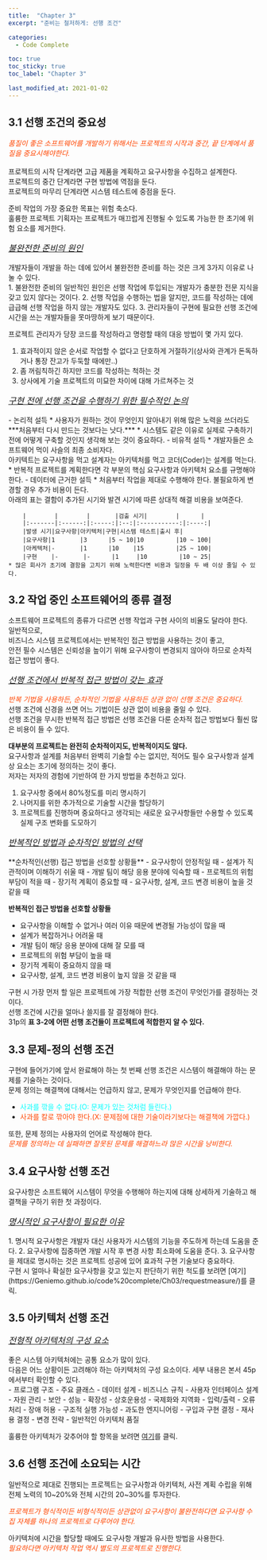 ```yaml
---
title:  "Chapter 3"
excerpt: "준비는 철저하게: 선행 조건"

categories:
  - Code Complete

toc: true
toc_sticky: true
toc_label: "Chapter 3"

last_modified_at: 2021-01-02
---
```


## 3.1 선행 조건의 중요성

<div style="color: #FF4500;"><i>품질이 좋은 소프트웨어를 개발하기 위해서는 프로젝트의 시작과 중간, 끝 단계에서 품질을 중요시해야한다.</i></div><br>
프로젝트의 시작 단계라면 고급 제품을 계획하고 요구사항을 수집하고 설계한다.<br>
프로젝트의 중간 단계라면 구현 방법에 역점을 둔다.<br>
프로젝트의 마무리 단계라면 시스템 테스트에 중점을 둔다.

준비 작업의 가장 중요한 목표는 위험 축소다.<br>
훌륭한 프로젝트 기획자는 프로젝트가 매끄럽게 진행될 수 있도록 가능한 한 초기에 위험 요소를 제거한다.

<p style = "font-size: 17px;"><u><i>불완전한 준비의 원인</i></u></p>
개발자들이 개발을 하는 데에 있어서 불완전한 준비를 하는 것은 크게 3가지 이유로 나눌 수 있다.<br>
1. 불완전한 준비의 일반적인 원인은 선행 작업에 투입되는 개발자가 충분한 전문 지식을 갖고 있지 않다는 것이다.
2. 선행 작업을 수행하는 법을 알지만, 코드를 작성하는 데에 급급해 선행 작업을 하지 않는 개발자도 있다.
3. 관리자들이 구현에 필요한 선행 조건에 시간을 쓰는 개발자들을 못마땅하게 보기 때문이다.

프로젝트 관리자가 당장 코드를 작성하라고 명령할 때의 대응 방법이 몇 가지 있다.<br>
1. 효과적이지 않은 순서로 작업할 수 없다고 단호하게 거절하기(상사와 관계가 돈독하거나 통장 잔고가 두둑할 때에만..)
2. 좀 꺼림칙하긴 하지만 코드를 작성하는 척하는 것
3. 상사에게 기술 프로젝트의 미묘한 차이에 대해 가르쳐주는 것

<p style = "font-size: 17px;"><u><i>구현 전에 선행 조건을 수행하기 위한 필수적인 논의</i></u></p>
- 논리적 설득
    * 사용자가 원하는 것이 무엇인지 알아내기 위해 많은 노력을 쓰더라도 ***처음부터 다시 만드는 것보다는 낫다.***
    * 시스템도 같은 이유로 실제로 구축하기 전에 어떻게 구축할 것인지 생각해 보는 것이 중요하다.
- 비유적 설득
    * 개발자들은 소프트웨어 먹이 사슬의 최종 소비자다.<br>
    아키텍트는 요구사항을 먹고 설계자는 아키텍처를 먹고 코더(Coder)는 설계를 먹는다.
    * 반복적 프로젝트를 계획한다면 각 부분의 핵심 요구사항과 아키텍처 요소를 규명해야 한다.
- 데이터에 근거한 설득
    * 처음부터 작업을 제대로 수행해야 한다. 불필요하게 변경할 경우 추가 비용이 든다.<br>
    아래의 표는 결함이 추가된 시기와 발견 시기에 따른 상대적 해결 비용을 보여준다.

        |        |        |       |검출 시기|        |      |
        |:-------|:------:|:-----:|:--:|:-----------:|:----:|
        |발생 시기|요구사항|아키텍처|구현|시스템 테스트|출시 후|
        |요구사항|1       |3      |5 ~ 10|10         |10 ~ 100|
        |아케텍처|-       |1      |10    |15         |25 ~ 100|
        |구현    |-       |-      |1     |10         |10 ~ 25|
    * 많은 회사가 초기에 결함을 고치기 위해 노력한다면 비용과 일정을 두 배 이상 줄일 수 있다.

## 3.2 작업 중인 소프트웨어의 종류 결정
소프트웨어 프로젝트의 종류가 다르면 선행 작업과 구현 사이의 비율도 달라야 한다.<br>
일반적으로,<br>
비즈니스 시스템 프로젝트에서는 반복적인 접근 방법을 사용하는 것이 좋고,<br>
안전 필수 시스템은 신뢰성을 높이기 위해 요구사항이 변경되지 않아야 하므로 순차적 접근 방법이 좋다.

<p style = "font-size: 17px;"><u><i>선행 조건에서 반복적 접근 방법이 갖는 효과</i></u></p>
<div style = "color: #FF4500;"><i>반복 기법을 사용하든, 순차적인 기법을 사용하든 상관 없이 선행 조건은 중요하다.</i><br></div>
선행 조건에 신경을 쓰면 어느 기법이든 상관 없이 비용을 줄일 수 있다.<br>
선행 조건을 무시한 반복적 접근 방법은 선행 조건을 다룬 순차적 접근 방법보다 훨씬 많은 비용이 들 수 있다.

**대부분의 프로젝트는 완전히 순차적이지도, 반복적이지도 않다.**<br>
요구사항과 설계를 처음부터 완벽히 기술할 수는 없지만, 적어도 필수 요구사항과 설계상 요소는 초기에 정의하는 것이 좋다.<br>
저자는 저자의 경험에 기반하여 한 가지 방법을 추천하고 있다.<br>
1. 요구사항 중에서 80%정도를 미리 명시하기
2. 나머지를 위한 추가적으로 기술할 시간을 할당하기
3. 프로젝트를 진행하며 중요하다고 생각되는 새로운 요구사항들만 수용할 수 있도록 실제 구조 변화를 도모하기

<p style = "font-size: 17px;"><u><i>반복적인 방법과 순차적인 방법의 선택</i></u></p>
**순차적인(선행) 접근 방법을 선호할 상황들**
- 요구사항이 안정적일 때
- 설계가 직관적이며 이해하기 쉬울 때
- 개발 팀이 해당 응용 분야에 익숙할 때
- 프로젝트의 위험 부담이 적을 때
- 장기적 계획이 중요할 때
- 요구사항, 설계, 코드 변경 비용이 높을 것 같을 때

**반복적인 접근 방법을 선호할 상황들**
- 요구사항을 이해할 수 없거나 여러 이유 때문에 변경될 가능성이 많을 때
- 설계가 복잡하거나 어려울 때
- 개발 팀이 해당 응용 분야에 대해 잘 모를 때
- 프로젝트의 위험 부담이 높을 때
- 장기적 계획이 중요하지 않을 때
- 요구사항, 설계, 코드 변경 비용이 높지 않을 것 같을 때

구현 시 가장 먼저 할 일은 프로젝트에 가장 적합한 선행 조건이 무엇인가를 결정하는 것이다.<br>
선행 조건에 시간을 얼마나 쓸지를 잘 결정해야 한다.<br>
31p의 **표 3-2에 어떤 선행 조건들이 프로젝트에 적합한지 알 수 있다.**

## 3.3 문제-정의 선행 조건
구현에 들어가기에 앞서 완료해야 하는 첫 번째 선행 조건은 시스템이 해결해야 하는 문제를 기술하는 것이다.<br>
문제 정의는 해결책에 대해서는 언급하지 않고, 문제가 무엇인지를 언급해야 한다.
- <div style = "color: #00FFFF;">사과를 깎을 수 없다.(O: 문제가 있는 것처럼 들린다.)</div>
- <div style = "color: #FF4500;">사과를 칼로 깎아야 한다.(X: 문제점에 대한 기술이라기보다는 해결책에 가깝다.)</div>

또한, 문제 정의는 사용자의 언어로 작성해야 한다.<br>
<i style = "color: #FF4500;">문제를 정의하는 데 실패하면 잘못된 문제를 해결하느라 많은 시간을 낭비한다.</i>

## 3.4 요구사항 선행 조건
요구사항은 소프트웨어 시스템이 무엇을 수행해야 하는지에 대해 상세하게 기술하고 해결책을 구하기 위한 첫 과정이다.

<p style = "font-size: 17px;"><u><i>명시적인 요구사항이 필요한 이유</i></u></p>
1. 명시적 요구사항은 개발자 대신 사용자가 시스템의 기능을 주도하게 하는데 도움을 준다.
2. 요구사항에 집중하면 개발 시작 후 변경 사항 최소화에 도움을 준다.
3. 요구사항을 제대로 명시하는 것은 프로젝트 성공에 있어 효과적 구현 기술보다 중요하다.<br>
구현 시 얼마나 확실한 요구사항을 갖고 있는지 판단하기 위한 척도를 보려면 [여기](https://Geniemo.github.io/code%20complete/Ch03/requestmeasure/)를 클릭.

## 3.5 아키텍처 선행 조건
<p style = "font-size: 17px;"><u><i>전형적 아키텍처의 구성 요소</i></u></p>
좋은 시스템 아키텍처에는 공통 요소가 많이 있다.<br>
다음은 어느 상황이든 고려해야 하는 아키텍처의 구성 요소이다. 세부 내용은 본서 45p에서부터 확인할 수 있다.<br>
- 프로그램 구조
- 주요 클래스
- 데이터 설계
- 비즈니스 규칙
- 사용자 인터페이스 설계
- 자원 관리
- 보안
- 성능
- 확장성
- 상호운용성
- 국제화와 지역화
- 입력/출력
- 오류 처리
- 장애 허용
- 구조적 실행 가능성
- 과도한 엔지니어링
- 구입과 구현 결정
- 재사용 결정
- 변경 전략
- 일반적인 아키텍처 품질

훌륭한 아키텍처가 갖추어야 할 항목을 보려면 [여기](https://Geniemo.github.io/code%20complete/Ch03/architecturemeasure/)를 클릭.

## 3.6 선행 조건에 소요되는 시간
일반적으로 제대로 진행되는 프로젝트는 요구사항과 아키텍처, 사전 계획 수립을 위해 전체 노력의 10~20%와 전체 시간의 20~30%를 투자한다.<br>

<i style="color: #FF4500;">프로젝트가 형식적이든 비형식적이든 상관없이 요구사항이 불완전하다면 요구사항 수집 자체를 하나의 프로젝트로 다루어야 한다.</i>

아키텍처에 시간을 할당할 때에도 요구사항 개발과 유사한 방법을 사용한다.<br>
<i style="color: #FF4500;">필요하다면 아키텍처 작업 역시 별도의 프로젝트로 진행한다.</i>